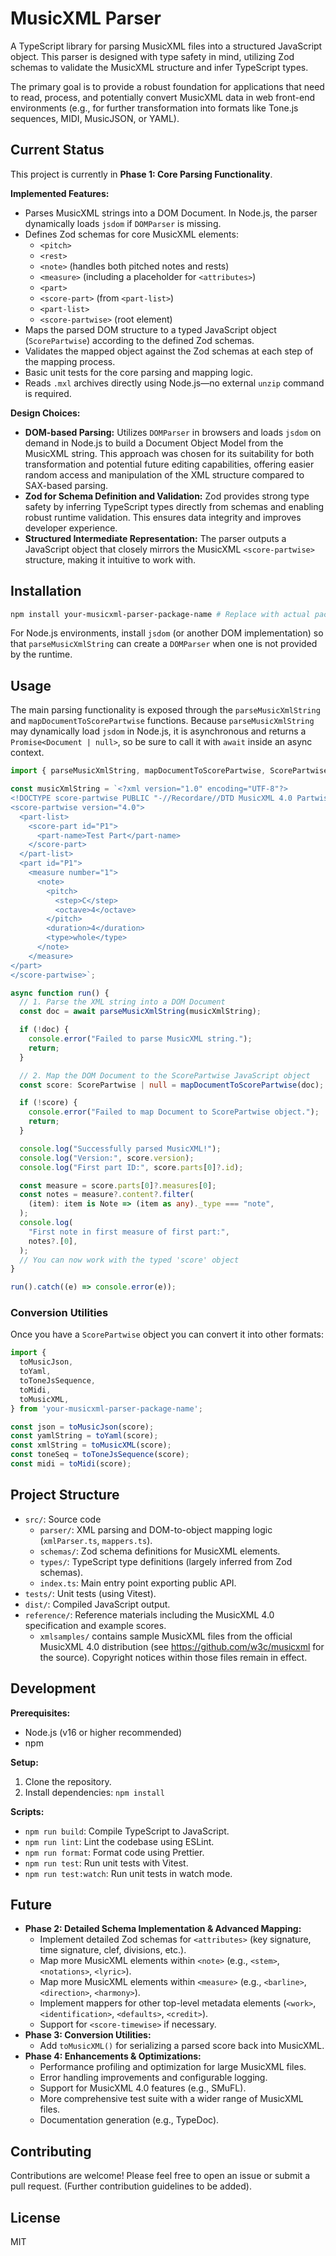 # MusicXML Parser

A TypeScript library for parsing MusicXML files into a structured JavaScript object. This parser is designed with type safety in mind, utilizing Zod schemas to validate the MusicXML structure and infer TypeScript types.

The primary goal is to provide a robust foundation for applications that need to read, process, and potentially convert MusicXML data in web front-end environments (e.g., for further transformation into formats like Tone.js sequences, MIDI, MusicJSON, or YAML).

## Current Status

This project is currently in **Phase 1: Core Parsing Functionality**.

**Implemented Features:**
*   Parses MusicXML strings into a DOM Document. In Node.js, the parser dynamically loads `jsdom` if `DOMParser` is missing.
*   Defines Zod schemas for core MusicXML elements:
    *   `<pitch>`
    *   `<rest>`
    *   `<note>` (handles both pitched notes and rests)
    *   `<measure>` (including a placeholder for `<attributes>`)
    *   `<part>`
    *   `<score-part>` (from `<part-list>`)
    *   `<part-list>`
    *   `<score-partwise>` (root element)
*   Maps the parsed DOM structure to a typed JavaScript object (`ScorePartwise`) according to the defined Zod schemas.
*   Validates the mapped object against the Zod schemas at each step of the mapping process.
*   Basic unit tests for the core parsing and mapping logic.
*   Reads `.mxl` archives directly using Node.js—no external `unzip` command is required.

**Design Choices:**
*   **DOM-based Parsing:** Utilizes `DOMParser` in browsers and loads `jsdom` on demand in Node.js to build a Document Object Model from the MusicXML string. This approach was chosen for its suitability for both transformation and potential future editing capabilities, offering easier random access and manipulation of the XML structure compared to SAX-based parsing.
*   **Zod for Schema Definition and Validation:** Zod provides strong type safety by inferring TypeScript types directly from schemas and enabling robust runtime validation. This ensures data integrity and improves developer experience.
*   **Structured Intermediate Representation:** The parser outputs a JavaScript object that closely mirrors the MusicXML `<score-partwise>` structure, making it intuitive to work with.

## Installation

```bash
npm install your-musicxml-parser-package-name # Replace with actual package name once published
```

For Node.js environments, install `jsdom` (or another DOM implementation) so that `parseMusicXmlString` can create a `DOMParser` when one is not provided by the runtime.

## Usage

The main parsing functionality is exposed through the `parseMusicXmlString` and `mapDocumentToScorePartwise` functions. Because `parseMusicXmlString` may dynamically load `jsdom` in Node.js, it is asynchronous and returns a `Promise<Document | null>`, so be sure to call it with `await` inside an async context.

```typescript
import { parseMusicXmlString, mapDocumentToScorePartwise, ScorePartwise, Note } from 'your-musicxml-parser-package-name'; // Adjust import path

const musicXmlString = `<?xml version="1.0" encoding="UTF-8"?>
<!DOCTYPE score-partwise PUBLIC "-//Recordare//DTD MusicXML 4.0 Partwise//EN" "http://www.musicxml.org/dtds/partwise.dtd">
<score-partwise version="4.0">
  <part-list>
    <score-part id="P1">
      <part-name>Test Part</part-name>
    </score-part>
  </part-list>
  <part id="P1">
    <measure number="1">
      <note>
        <pitch>
          <step>C</step>
          <octave>4</octave>
        </pitch>
        <duration>4</duration>
        <type>whole</type>
      </note>
    </measure>
</part>
</score-partwise>`;

async function run() {
  // 1. Parse the XML string into a DOM Document
  const doc = await parseMusicXmlString(musicXmlString);

  if (!doc) {
    console.error("Failed to parse MusicXML string.");
    return;
  }

  // 2. Map the DOM Document to the ScorePartwise JavaScript object
  const score: ScorePartwise | null = mapDocumentToScorePartwise(doc);

  if (!score) {
    console.error("Failed to map Document to ScorePartwise object.");
    return;
  }

  console.log("Successfully parsed MusicXML!");
  console.log("Version:", score.version);
  console.log("First part ID:", score.parts[0]?.id);

  const measure = score.parts[0]?.measures[0];
  const notes = measure?.content?.filter(
    (item): item is Note => (item as any)._type === "note",
  );
  console.log(
    "First note in first measure of first part:",
    notes?.[0],
  );
  // You can now work with the typed 'score' object
}

run().catch((e) => console.error(e));
```

### Conversion Utilities

Once you have a `ScorePartwise` object you can convert it into other formats:

```typescript
import {
  toMusicJson,
  toYaml,
  toToneJsSequence,
  toMidi,
  toMusicXML,
} from 'your-musicxml-parser-package-name';

const json = toMusicJson(score);
const yamlString = toYaml(score);
const xmlString = toMusicXML(score);
const toneSeq = toToneJsSequence(score);
const midi = toMidi(score);
```

## Project Structure

*   `src/`: Source code
    *   `parser/`: XML parsing and DOM-to-object mapping logic (`xmlParser.ts`, `mappers.ts`).
    *   `schemas/`: Zod schema definitions for MusicXML elements.
    *   `types/`: TypeScript type definitions (largely inferred from Zod schemas).
    *   `index.ts`: Main entry point exporting public API.
*   `tests/`: Unit tests (using Vitest).
*   `dist/`: Compiled JavaScript output.
*   `reference/`: Reference materials including the MusicXML 4.0 specification and example scores.
    *   `xmlsamples/` contains sample MusicXML files from the official MusicXML 4.0 distribution (see <https://github.com/w3c/musicxml> for the source). Copyright notices within those files remain in effect.

## Development

**Prerequisites:**
*   Node.js (v16 or higher recommended)
*   npm

**Setup:**
1.  Clone the repository.
2.  Install dependencies: `npm install`

**Scripts:**
*   `npm run build`: Compile TypeScript to JavaScript.
*   `npm run lint`: Lint the codebase using ESLint.
*   `npm run format`: Format code using Prettier.
*   `npm run test`: Run unit tests with Vitest.
*   `npm run test:watch`: Run unit tests in watch mode.

## Future

*   **Phase 2: Detailed Schema Implementation & Advanced Mapping:**
    *   Implement detailed Zod schemas for `<attributes>` (key signature, time signature, clef, divisions, etc.).
    *   Map more MusicXML elements within `<note>` (e.g., `<stem>`, `<notations>`, `<lyric>`).
    *   Map more MusicXML elements within `<measure>` (e.g., `<barline>`, `<direction>`, `<harmony>`).
    *   Implement mappers for other top-level metadata elements (`<work>`, `<identification>`, `<defaults>`, `<credit>`).
    *   Support for `<score-timewise>` if necessary.
*   **Phase 3: Conversion Utilities:**
    *   Add `toMusicXML()` for serializing a parsed score back into MusicXML.
*   **Phase 4: Enhancements & Optimizations:**
    *   Performance profiling and optimization for large MusicXML files.
    *   Error handling improvements and configurable logging.
    *   Support for MusicXML 4.0 features (e.g., SMuFL).
    *   More comprehensive test suite with a wider range of MusicXML files.
    *   Documentation generation (e.g., TypeDoc).

## Contributing

Contributions are welcome! Please feel free to open an issue or submit a pull request.
(Further contribution guidelines to be added).

## License

MIT
